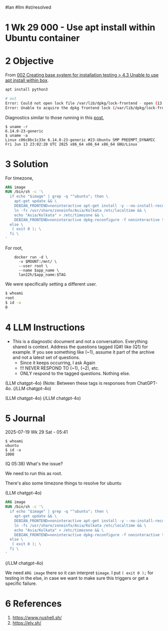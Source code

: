 \#lan #llm #st/resolved

# 1 Wk 29 000 - Use apt install within Ubuntu container

# 2 Objective

From [002 Creating base system for installation testing > 4.3 Unable to use apt install within box](../../../topics/tooling/linux/tasks/2025/002%20Creating%20base%20system%20for%20installation%20testing.md#43-unable-to-use-apt-install-within-box).

````sh
apt install python3

# out
Error: Could not open lock file /var/lib/dpkg/lock-frontend - open (13: Permission denied)
Error: Unable to acquire the dpkg frontend lock (/var/lib/dpkg/lock-frontend), are you root?
````

Diagnostics similar to those running in this [post](https://forums.docker.com/t/not-able-to-install-anything-with-apt-get-on-a-docker-container/1595),

````
$ uname -r
6.14.0-23-generic
$ uname -a
Linux c06c8bc1c33e 6.14.0-23-generic #23-Ubuntu SMP PREEMPT_DYNAMIC Fri Jun 13 23:02:20 UTC 2025 x86_64 x86_64 x86_64 GNU/Linux
````

# 3 Solution

For timezone,

````dockerfile
ARG image
RUN /bin/sh -c '\
  if echo "$image" | grep -q "^ubuntu"; then \
    apt-get update && \
    DEBIAN_FRONTEND=noninteractive apt-get install -y --no-install-recommends tzdata && \
    ln -fs /usr/share/zoneinfo/Asia/Kolkata /etc/localtime && \
    echo "Asia/Kolkata" > /etc/timezone && \
    DEBIAN_FRONTEND=noninteractive dpkg-reconfigure -f noninteractive tzdata; \
  else \
   ( exit 0 ); \
  fi \
'
````

For root,

````
    docker run -d \
      -v $MOUNT:/mnt/ \
      --user root \
      --name $app_name \
      lan22h/$app_name:$TAG
````

We were specifically setting a different user.

````sh
$ whoami
root
$ id -u
0
````

# 4 LLM Instructions

* This is a diagnostic document and not a conversation. Everything shared is context. Address the questions tagged (Q#) like (Q1) for example. If you see something like (~1), assume it part of the archive and not a latest set of questions.
  * Since it keeps occurring, I ask Again
  * !!! NEVER RESPOND TO (~1), (~2), etc.
  * ONLY respond to the tagged questions. Nothing else.

(LLM chatgpt-4o)
(Note: Between these tags is responses from ChatGPT-4o.
(/LLM chatgpt-4o)

(LLM chatgpt-4o)
(/LLM chatgpt-4o)

# 5 Journal

2025-07-19 Wk 29 Sat - 05:41

````
$ whoami
ubuntu
$ id -u
1000
````

(Q 05:38) What's the issue?

We need to run this as root.

There's also some timezone things to resolve for ubuntu

(LLM chatgpt-4o)

````dockerfile
ARG image
RUN /bin/sh -c '\
  if echo "$image" | grep -q "^ubuntu"; then \
    apt-get update && \
    DEBIAN_FRONTEND=noninteractive apt-get install -y --no-install-recommends tzdata && \
    ln -fs /usr/share/zoneinfo/Asia/Kolkata /etc/localtime && \
    echo "Asia/Kolkata" > /etc/timezone && \
    DEBIAN_FRONTEND=noninteractive dpkg-reconfigure -f noninteractive tzdata; \
  else \
   ( exit 0 ); \
  fi \
'
````

(/LLM chatgpt-4o)

We need `ARG image` there so it can interpret `$image`. I put `( exit 0 );` for testing in the else, in case we want to make sure this triggers or get a specific failure.

# 6 References

1. https://www.nushell.sh/
1. https://elv.sh/
